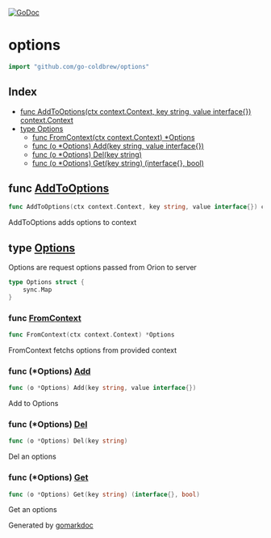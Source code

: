 <!-- Code generated by gomarkdoc. DO NOT EDIT -->

[![GoDoc](https://img.shields.io/badge/pkg.go.dev-doc-blue)](http://pkg.go.dev/github.com/go-coldbrew/options)

# options

```go
import "github.com/go-coldbrew/options"
```

## Index

- [func AddToOptions(ctx context.Context, key string, value interface{}) context.Context](<#func-addtooptions>)
- [type Options](<#type-options>)
  - [func FromContext(ctx context.Context) *Options](<#func-fromcontext>)
  - [func (o *Options) Add(key string, value interface{})](<#func-options-add>)
  - [func (o *Options) Del(key string)](<#func-options-del>)
  - [func (o *Options) Get(key string) (interface{}, bool)](<#func-options-get>)


## func [AddToOptions](<https://github.com/go-coldbrew/options/blob/main/options.go#L30>)

```go
func AddToOptions(ctx context.Context, key string, value interface{}) context.Context
```

AddToOptions adds options to context

## type [Options](<https://github.com/go-coldbrew/options/blob/main/options.go#L15-L17>)

Options are request options passed from Orion to server

```go
type Options struct {
    sync.Map
}
```

### func [FromContext](<https://github.com/go-coldbrew/options/blob/main/options.go#L20>)

```go
func FromContext(ctx context.Context) *Options
```

FromContext fetchs options from provided context

### func \(\*Options\) [Add](<https://github.com/go-coldbrew/options/blob/main/options.go#L43>)

```go
func (o *Options) Add(key string, value interface{})
```

Add to Options

### func \(\*Options\) [Del](<https://github.com/go-coldbrew/options/blob/main/options.go#L48>)

```go
func (o *Options) Del(key string)
```

Del an options

### func \(\*Options\) [Get](<https://github.com/go-coldbrew/options/blob/main/options.go#L53>)

```go
func (o *Options) Get(key string) (interface{}, bool)
```

Get an options



Generated by [gomarkdoc](<https://github.com/princjef/gomarkdoc>)
